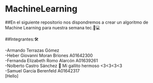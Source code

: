 # MachineLearning
##En el siguiente repositorio nos dispondremos a crear un algoritmo de Machine Learning para nuestra semana tec.🐐💻


##Integrantes:🛠

-Armando Terrazas Gómez <br>
-Heber Giovanni Moran Briones A01642300<br>
-Fernanda Elizabeth Romo Alarcón A01639261<br>
-Nolberto Castro Sánchez 🦁 Mi gallito hermoso <3<3<3<3<br>
-Samuel García Berenfeld A01642317<br>
[Hello]
